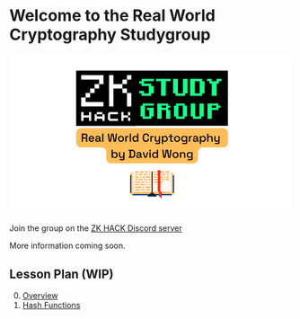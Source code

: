 <link rel="shortcut icon" type="image/x-icon" href="/favicon.ico">
<meta property="og:image" content="assets/rwc-cover-trans-v1.png"/>

# Welcome to the Real World Cryptography Studygroup

![RWC Study Group](assets/rwc-cover-trans-v1.png)

Join the group on the [ZK HACK Discord server](https://discord.gg/xSWfCgDYZb)

More information coming soon.

## Lesson Plan (WIP)

0. [Overview](lesson_00-Overview/index.md)
1. [Hash Functions](lesson_01-Hash_Functions/index.md)
